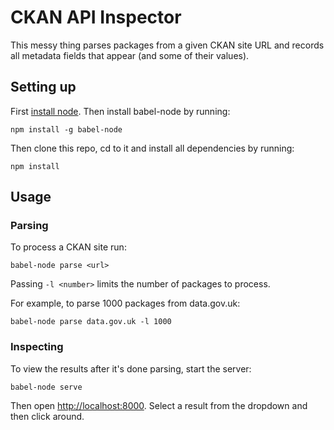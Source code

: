 # CKAN API Inspector

This messy thing parses packages from a given CKAN site URL and records all metadata fields that appear (and some of their values).

## Setting up

First [install node](https://nodejs.org/). Then install babel-node by running:

```
npm install -g babel-node
```

Then clone this repo, cd to it and install all dependencies by running:

```
npm install
```

## Usage

### Parsing

To process a CKAN site run:

```
babel-node parse <url>
```

Passing `-l <number>` limits the number of packages to process.

For example, to parse 1000 packages from data.gov.uk:

```
babel-node parse data.gov.uk -l 1000
```

### Inspecting

To view the results after it's done parsing, start the server:

```
babel-node serve
```

Then open [http://localhost:8000](http://localhost:8000). Select a result from the dropdown and then click around.
